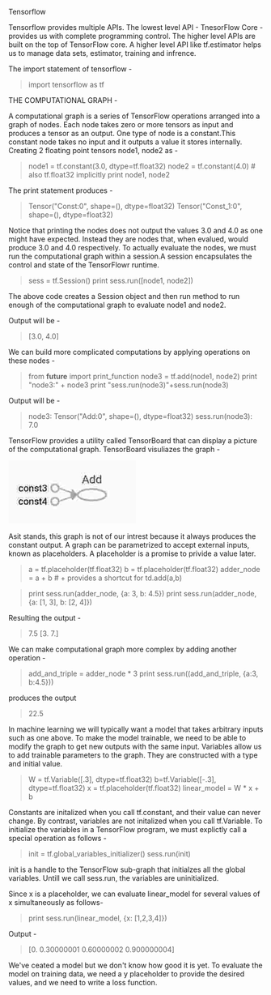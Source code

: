 Tensorflow

Tensorflow provides multiple APIs. The lowest level API - TnesorFlow Core - provides us with complete programming control. The higher level APIs are built on the top of TensorFlow core. A higher level API like tf.estimator helps us to manage data sets, estimator, training and infrence.

The import statement of tensorflow -  
>import tensorflow as tf

THE COMPUTATIONAL GRAPH - 

A computational graph is a series of TensorFlow operations arranged into a graph of nodes. Each node takes zero or more tensors as input and produces a tensor as an output. One type of node is a constant.This constant node takes no input and it outputs a value it stores internally. Creating 2 floating point tensors node1, node2 as - 

>node1 = tf.constant(3.0, dtype=tf.float32)
node2 = tf.constant(4.0) # also tf.float32 implicitly
print node1, node2

The print statement produces - 
>Tensor("Const:0", shape=(), dtype=float32) Tensor("Const_1:0", shape=(), dtype=float32)

Notice that printing the nodes does not output the values 3.0 and 4.0 as one might have expected. Instead they are nodes that, when evalued, would produce 3.0 and 4.0 respectively. To actually evaluate the nodes, we must run the computational graph within a session.A session encapsulates the control and state of the TensorFlowr runtime.

>sess = tf.Session()
print sess.run([node1, node2])

The above code creates a Session object and then run method to run enough of the computational graph to evaluate node1 and node2.

Output will be - 

>[3.0, 4.0]

We can build more complicated computations by applying operations on these nodes - 

>from __future__ import print_function
node3 = tf.add(node1, node2)
print "node3:" + node3
print "sess.run(node3)"+sess.run(node3)

Output will be - 

>node3: Tensor("Add:0", shape=(), dtype=float32)
sess.run(node3): 7.0

TensorFlow provides a utility called TensorBoard that can display a picture of the computational graph. 
TensorBoard visuliazes the graph - 

![](images/tensorboard-graph.jpg)

Asit stands, this graph is not of our intrest because it always produces the constant output. 
A graph can be parametrized to accept external inputs, known as placeholders. A placeholder is a promise to privide a value later.

>a = tf.placeholder(tf.float32)
b = tf.placeholder(tf.float32)
adder_node = a + b # + provides a shortcut for td.add(a,b)

>print sess.run(adder_node, {a: 3, b: 4.5})
print sess.run(adder_node, {a: [1, 3], b: [2, 4]})

Resulting the output - 

>7.5
[3. 7.]

We can make computational graph more complex by adding another operation - 
>add_and_triple = adder_node * 3
print sess.run((add_and_triple, {a:3, b:4.5}))

produces the output
>22.5

In machine learning we will typically want a model that takes arbitrary inputs such as one above. To make the model trainable, we need to be able to modify the graph to get new outputs with the same input. Variables allow us to add trainable parameters to the graph. They are constructed with a type and initial value.

>W = tf.Variable([.3], dtype=tf.float32)
b=tf.Variable([-.3], dtype=tf.float32)
x = tf.placeholder(tf.float32)
linear_model = W * x + b

Constants are initalized when you call tf.constant, and their value can never change. By contrast, variables are not initalized when you call tf.Variable. To initialize the variables in a TensorFlow program, we must explictly call a special operation as follows - 

>init = tf.global_variables_initializer()
sess.run(init)

init is a handle to the TensorFlow sub-graph that initialzes all the global variables. Untill we call sess.run, the variables are uninitialized.

Since x is a placeholder, we can evaluate linear_model for several values of x simultaneously as follows-  
>print sess.run(linear_model, {x: [1,2,3,4]})

Output - 

>[0.	0.30000001  0.60000002 0.900000004]

We've ceated a model but we don't know how good it is yet. To evaluate the model on training data, we need a y placeholder to provide the desired values, and we need to write a loss function.

